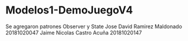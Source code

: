 # Modelos1-DemoJuegoV4
Se agregaron patrones Observer y State
Jose David Ramirez Maldonado 20181020047
Jaime Nicolas Castro Acuña 20181020147
